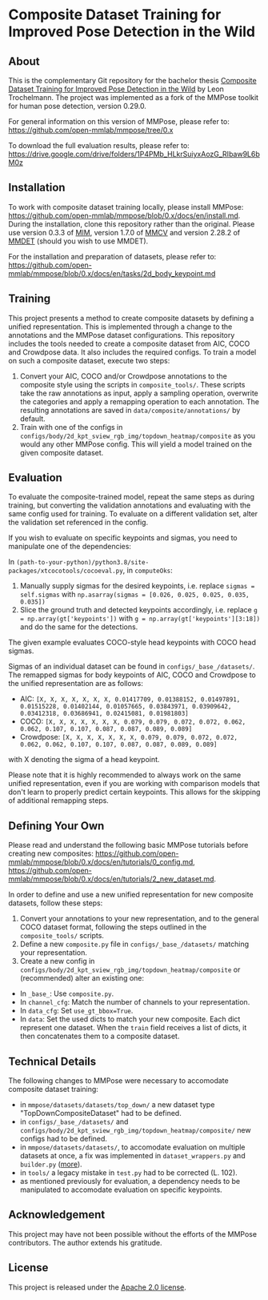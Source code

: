 # Composite Dataset Training for Improved Pose Detection in the Wild

## About
This is the complementary Git repository for the bachelor thesis [Composite Dataset Training for Improved Pose Detection in the Wild](https://drive.google.com/file/d/1xUniwrnlelJNW2X7cMq2CmSjTXZ77Z_z) by Leon Trochelmann.
The project was implemented as a fork of the MMPose toolkit for human pose detection, version 0.29.0.

For general information on this version of MMPose, please refer to: https://github.com/open-mmlab/mmpose/tree/0.x

To download the full evaluation results, please refer to: https://drive.google.com/drive/folders/1P4PMb_HLkrSuiyxAozG_RIbaw9L6bM0z

## Installation
To work with composite dataset training locally, please install MMPose: https://github.com/open-mmlab/mmpose/blob/0.x/docs/en/install.md. During the installation, clone this repository rather than the original. Please use version 0.3.3 of [MIM](https://github.com/open-mmlab/mim), version 1.7.0 of [MMCV](https://github.com/open-mmlab/mmcv) and  version 2.28.2 of [MMDET](https://github.com/open-mmlab/mmdetection) (should you wish to use MMDET).

For the installation and preparation of datasets, please refer to: https://github.com/open-mmlab/mmpose/blob/0.x/docs/en/tasks/2d_body_keypoint.md

## Training
This project presents a method to create composite datasets by defining a unified representation. This is implemented through a change to the annotations and the MMPose dataset configurations. This repository includes the tools needed to create a composite dataset from AIC, COCO and Crowdpose data. It also includes the required configs.
To train a model on such a composite dataset, execute two steps:
1. Convert your AIC, COCO and/or Crowdpose annotations to the composite style using the scripts in `composite_tools/`. These scripts take the raw annotations as input, apply a sampling operation, overwrite the categories and apply a remapping operation to each annotation. The resulting annotations are saved in `data/composite/annotations/` by default.
2. Train with one of the configs in `configs/body/2d_kpt_sview_rgb_img/topdown_heatmap/composite` as you would any other MMPose config. This will yield a model trained on the given composite dataset.

## Evaluation
To evaluate the composite-trained model, repeat the same steps as during training, but converting the validation annotations and evaluating with the same config used for training. To evaluate on a different validation set, alter the validation set referenced in the config.

If you wish to evaluate on specific keypoints and sigmas, you need to manipulate one of the dependencies:

In `(path-to-your-python)/python3.8/site-packages/xtcocotools/cocoeval.py`, in `computeOks`:
1. Manually supply sigmas for the desired keypoints, i.e. replace `sigmas = self.sigmas` with `np.asarray(sigmas = [0.026, 0.025, 0.025, 0.035, 0.035])`
2. Slice the ground truth and detected keypoints accordingly, i.e. replace `g = np.array(gt['keypoints'])` with `g = np.array(gt['keypoints'][3:18])` and do the same for the detections.

The given example evaluates COCO-style head keypoints with COCO head sigmas.

Sigmas of an individual dataset can be found in `configs/_base_/datasets/`. The remapped sigmas for body keypoints of AIC, COCO and Crowdpose to the unified representation are as follows:
- AIC: `[X, X, X, X, X, X, X, 0.01417709, 0.01388152, 0.01497891, 0.01515228, 0.01402144, 0.01057665, 0.03843971, 0.03909642, 0.03412318, 0.03686941, 0.02415081, 0.01981803]`
- COCO: `[X, X, X, X, X, X, X, 0.079, 0.079, 0.072, 0.072, 0.062, 0.062, 0.107, 0.107, 0.087, 0.087, 0.089, 0.089]`
- Crowdpose: `[X, X, X, X, X, X, X, 0.079, 0.079, 0.072, 0.072, 0.062, 0.062, 0.107, 0.107, 0.087, 0.087, 0.089, 0.089]`

with X denoting the sigma of a head keypoint.

Please note that it is highly recommended to always work on the same unified representation, even if you are working with comparison models that don't learn to properly predict certain keypoints. This allows for the skipping of additional remapping steps.

## Defining Your Own
Please read and understand the following basic MMPose tutorials before creating new composites: https://github.com/open-mmlab/mmpose/blob/0.x/docs/en/tutorials/0_config.md, https://github.com/open-mmlab/mmpose/blob/0.x/docs/en/tutorials/2_new_dataset.md.

In order to define and use a new unified representation for new composite datasets, follow these steps:
1. Convert your annotations to your new representation, and to the general COCO dataset format, following the steps outlined in the `composite_tools/` scripts.
2. Define a new `composite.py` file in `configs/_base_/datasets/` matching your representation.
3. Create a new config in `configs/body/2d_kpt_sview_rgb_img/topdown_heatmap/composite` or (recommended) alter an existing one:
- In `_base_`: Use `composite.py`.
- In `channel_cfg`: Match the number of channels to your representation.
- In `data_cfg`: Set `use_gt_bbox=True`.
- In `data`: Set the used dicts to match your new composite. Each dict represent one dataset. When the `train` field receives a list of dicts, it then concatenates them to a composite dataset.

## Technical Details
The following changes to MMPose were necessary to accomodate composite dataset training:
- in `mmpose/datasets/datasets/top_down/` a new dataset type "TopDownCompositeDataset" had to be defined.
- in `configs/_base_/datasets/` and `configs/body/2d_kpt_sview_rgb_img/topdown_heatmap/composite/` new configs had to be defined.
- in `mmpose/datasets/datasets/`, to accomodate evaluation on multiple datasets at once, a fix was implemented  in `dataset_wrappers.py` and `builder.py` ([more](https://github.com/open-mmlab/mmpose/pull/1932)).
- in `tools/` a legacy mistake in `test.py` had to be corrected (L. 102).
- as mentioned previously for evaluation, a dependency needs to be manipulated to accomodate evaluation on specific keypoints.

## Acknowledgement
This project may have not been possible without the efforts of the MMPose contributors.
The author extends his gratitude.

## License

This project is released under the [Apache 2.0 license](LICENSE).
